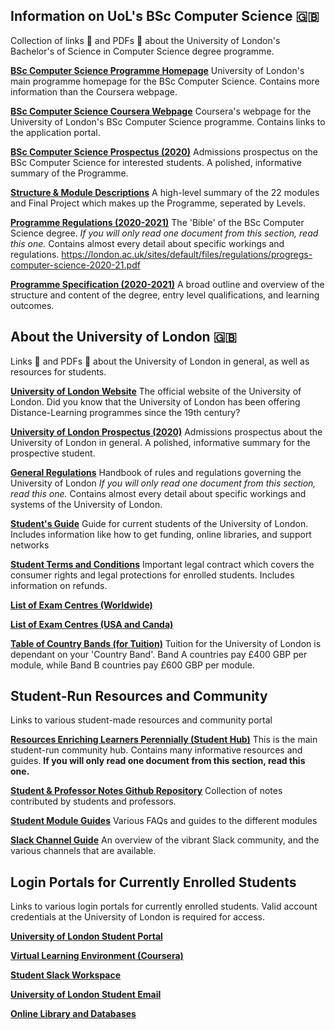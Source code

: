 ## Information on UoL's BSc Computer Science 🇬🇧

Collection of links 🔗 and PDFs 📄 about the University of London's Bachelor's of Science in Computer Science degree programme.

[**BSc Computer Science Programme Homepage**](https://london.ac.uk/courses/computer-science)
University of London's main programme homepage for the BSc Computer Science. Contains more information than the Coursera webpage.

[**BSc Computer Science Coursera Webpage**](https://www.coursera.org/degrees/bachelor-of-science-computer-science-london/)
Coursera's webpage for the University of London's BSc Computer Science programme. Contains links to the application portal.

[**BSc Computer Science Prospectus (2020)**](https://london.ac.uk/sites/default/files/prospectuses/computer-science-prospectus-2020.pdf)
Admissions prospectus on the BSc Computer Science for interested students. A polished, informative summary of the Programme.

[**Structure & Module Descriptions**](https://london.ac.uk/computer-science-structure)
A high-level summary of the 22 modules and Final Project which makes up the Programme, seperated by Levels.

[**Programme Regulations (2020-2021)**](https://london.ac.uk/sites/default/files/regulations/progregs-computer-science-2020-21.pdf)
The 'Bible' of the BSc Computer Science degree. _If you will only read one document from this section, read this one._ Contains almost every detail about specific workings and regulations.
https://london.ac.uk/sites/default/files/regulations/progregs-computer-science-2020-21.pdf

[**Programme Specification (2020-2021)**](https://london.ac.uk/sites/default/files/programme-specifications/progspec-computer-science-2020-21.pdf)
A broad outline and overview of the structure and content of the degree, entry level qualifications, and learning outcomes.

## About the University of London 🇬🇧

Links 🔗 and PDFs 📄 about the University of London in general, as well as resources for students.

[**University of London Website**](https://london.ac.uk/)
The official website of the University of London. Did you know that the University of London has been offering Distance-Learning programmes since the 19th century?

[**University of London Prospectus (2020)**](https://london.ac.uk/sites/default/files/prospectuses/GIP-2020.pdf)
Admissions prospectus about the University of London in general. A polished, informative summary for the prospective student.

[**General Regulations**](https://london.ac.uk/sites/default/files/regulations/progregs-general-2020-2021.pdf)
Handbook of rules and regulations governing the University of London _If you will only read one document from this section, read this one._ Contains almost every detail about specific workings and systems of the University of London.

[**Student's Guide**](https://my.london.ac.uk/documents/10197/2676152/Student+Guide/07f72f0b-fd7d-cc23-603f-db6c31bfa5e2)
Guide for current students of the University of London. Includes information like how to get funding, online libraries, and support networks

[**Student Terms and Conditions**](https://london.ac.uk/sites/default/files/governance/student-terms-and-conditions.pdf)
Important legal contract which covers the consumer rights and legal protections for enrolled students. Includes information on refunds.

[**List of Exam Centres (Worldwide)**](https://my.london.ac.uk/documents/10197/2926462/examcentres-worldwide2/659d044f-25c3-2a01-fd7e-0667e3d9e71a)

[**List of Exam Centres (USA and Canda)**](https://my.london.ac.uk/documents/10197/2926462/examcentres-northamerica.pdf/da80d4a8-00db-053c-283a-0757f88b5e85)

[**Table of Country Bands (for Tuition)**](https://london.ac.uk/sites/default/files/leaflets/country-bands.pdf)
Tuition for the University of London is dependant on your 'Country Band'. Band A countries pay £400 GBP per module, while Band B countries pay £600 GBP per module.

## Student-Run Resources and Community

Links to various student-made resources and community portal

[**Resources Enriching Learners Perennially (Student Hub)**](https://world-class.github.io/REPL/)
This is the main student-run community hub. Contains many informative resources and guides. **If you will only read one document from this section, read this one.**

[**Student & Professor Notes Github Repository**](https://github.com/world-class/notes/)
Collection of notes contributed by students and professors.

[**Student Module Guides**](https://github.com/world-class/REPL/tree/master/modules/level-4)
Various FAQs and guides to the different modules

[**Slack Channel Guide**](https://world-class.github.io/REPL/slack/)
An overview of the vibrant Slack community, and the various channels that are available.

## Login Portals for Currently Enrolled Students

Links to various login portals for currently enrolled students. Valid account credentials at the University of London is required for access.

[**University of London Student Portal**](https://my.london.ac.uk/)

[**Virtual Learning Environment (Coursera)**](https://www.coursera.org/?authMode=login&authProvider=london)

[**Student Slack Workspace**](https://londoncs.slack.com/)

[**University of London Student Email**](http://mail.google.com/a/student.london.ac.uk)

[**Online Library and Databases**](http://onlinelibrary.london.ac.uk/)
